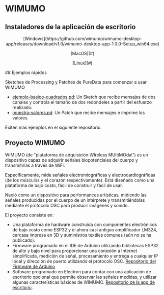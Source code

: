 # WIMUMO

## Instaladores de la aplicación de escritorio

<p align=center>
[Windows](https://github.com/wimumo/wimumo-desktop-app/releases/download/v1.0/wimumo-desktop-app-1.0.0-Setup_win64.exe)
</p>
<p align=center>
[MacOS](#)
</p>
<p align=center>
[Linux](#)
</p>
## Ejemplos rápidos

Sketches de Processing y Patches de PureData para comenzar a usar WIMUMO

 - [ejemplo-basico-cuadrados.pd](https://github.com/wimumo/ejemplos/tree/main/Processing/ejemploBasicoCuadrados): Un Sketch que recibe mensajes de dos canales y controla el tamaño de dos redondeles a partir del esfuerzo realizado.
 - [muestra-valores.pd](https://github.com/wimumo/ejemplos/blob/main/Puredata/muestra-valores.pd): Un Patch que recibe mensajes e imprime los valores.
 
Exiten más ejemplos en el siguiente repositorio.

## Proyecto WIMUMO

WIMUMO (de "plataforma de adquisición WIreless MUltiMOdal") es un dispositivo capaz de adquirir señales biopotenciales del cuerpo y transmitirlas a través de WiFi.

Específicamente, mide señales electromiográficas y electrocardiográficas (de los músculos y el corazón respectivamente). Está diseñado como una plataforma de bajo costo, fácil de construir y fácil de usar.

Nació como un dispositivo para performances artísticas, midiendo las señales producidas por el cuerpo de un intérprete y transmitiéndolas mediante el protocolo OSC para producir imágenes y sonido.

El proyecto consiste en:

 - Una plataforma de hardware construida con componentes electrónicos de bajo costo como ESP32 y el ahora casi antiguo amplificador LM324, carcasa impresa en 3D y suministros textiles comunes (aún no se ha publicado).
 - Firmware programado en el IDE de Arduino utilizando bibliotecas ESP32 de alto y bajo nivel para proporcionar una conexión a Internet simplificada, medición de señal, procesamiento y entrega a cualquier IP local y dirección de puerto utilizando el protocolo OSC. [Repositorio del Firmware de Arduino](https://github.com/wimumo/wimumo-esp15-V2/)
- Software programado en Electron para contar con una aplicación de escritorio opcional que permite observar las señales medidas, y utilizar algunas características básicas de WIMUMO. [Repositorio de la app de escritorio](https://github.com/wimumo/wimumo-desktop-app/).
 


 
 
